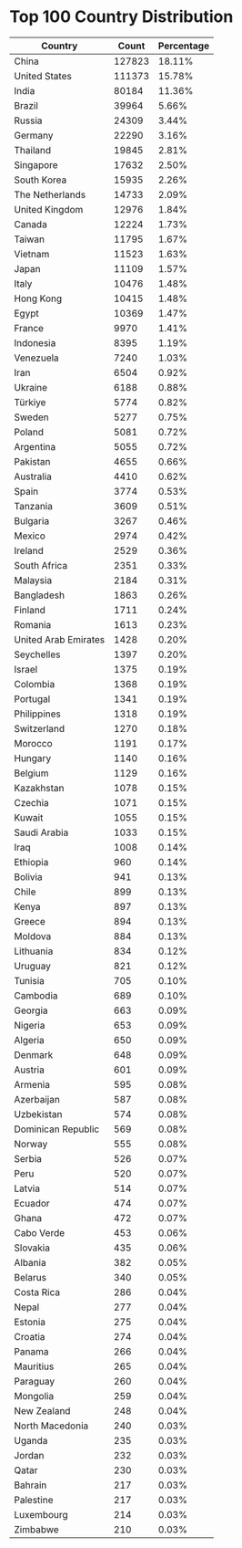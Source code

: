 # Top 100 Country Distribution
| Country | Count | Percentage |
|----|----|----|
| China | 127823 | 18.11% |
| United States | 111373 | 15.78% |
| India | 80184 | 11.36% |
| Brazil | 39964 | 5.66% |
| Russia | 24309 | 3.44% |
| Germany | 22290 | 3.16% |
| Thailand | 19845 | 2.81% |
| Singapore | 17632 | 2.50% |
| South Korea | 15935 | 2.26% |
| The Netherlands | 14733 | 2.09% |
| United Kingdom | 12976 | 1.84% |
| Canada | 12224 | 1.73% |
| Taiwan | 11795 | 1.67% |
| Vietnam | 11523 | 1.63% |
| Japan | 11109 | 1.57% |
| Italy | 10476 | 1.48% |
| Hong Kong | 10415 | 1.48% |
| Egypt | 10369 | 1.47% |
| France | 9970 | 1.41% |
| Indonesia | 8395 | 1.19% |
| Venezuela | 7240 | 1.03% |
| Iran | 6504 | 0.92% |
| Ukraine | 6188 | 0.88% |
| Türkiye | 5774 | 0.82% |
| Sweden | 5277 | 0.75% |
| Poland | 5081 | 0.72% |
| Argentina | 5055 | 0.72% |
| Pakistan | 4655 | 0.66% |
| Australia | 4410 | 0.62% |
| Spain | 3774 | 0.53% |
| Tanzania | 3609 | 0.51% |
| Bulgaria | 3267 | 0.46% |
| Mexico | 2974 | 0.42% |
| Ireland | 2529 | 0.36% |
| South Africa | 2351 | 0.33% |
| Malaysia | 2184 | 0.31% |
| Bangladesh | 1863 | 0.26% |
| Finland | 1711 | 0.24% |
| Romania | 1613 | 0.23% |
| United Arab Emirates | 1428 | 0.20% |
| Seychelles | 1397 | 0.20% |
| Israel | 1375 | 0.19% |
| Colombia | 1368 | 0.19% |
| Portugal | 1341 | 0.19% |
| Philippines | 1318 | 0.19% |
| Switzerland | 1270 | 0.18% |
| Morocco | 1191 | 0.17% |
| Hungary | 1140 | 0.16% |
| Belgium | 1129 | 0.16% |
| Kazakhstan | 1078 | 0.15% |
| Czechia | 1071 | 0.15% |
| Kuwait | 1055 | 0.15% |
| Saudi Arabia | 1033 | 0.15% |
| Iraq | 1008 | 0.14% |
| Ethiopia | 960 | 0.14% |
| Bolivia | 941 | 0.13% |
| Chile | 899 | 0.13% |
| Kenya | 897 | 0.13% |
| Greece | 894 | 0.13% |
| Moldova | 884 | 0.13% |
| Lithuania | 834 | 0.12% |
| Uruguay | 821 | 0.12% |
| Tunisia | 705 | 0.10% |
| Cambodia | 689 | 0.10% |
| Georgia | 663 | 0.09% |
| Nigeria | 653 | 0.09% |
| Algeria | 650 | 0.09% |
| Denmark | 648 | 0.09% |
| Austria | 601 | 0.09% |
| Armenia | 595 | 0.08% |
| Azerbaijan | 587 | 0.08% |
| Uzbekistan | 574 | 0.08% |
| Dominican Republic | 569 | 0.08% |
| Norway | 555 | 0.08% |
| Serbia | 526 | 0.07% |
| Peru | 520 | 0.07% |
| Latvia | 514 | 0.07% |
| Ecuador | 474 | 0.07% |
| Ghana | 472 | 0.07% |
| Cabo Verde | 453 | 0.06% |
| Slovakia | 435 | 0.06% |
| Albania | 382 | 0.05% |
| Belarus | 340 | 0.05% |
| Costa Rica | 286 | 0.04% |
| Nepal | 277 | 0.04% |
| Estonia | 275 | 0.04% |
| Croatia | 274 | 0.04% |
| Panama | 266 | 0.04% |
| Mauritius | 265 | 0.04% |
| Paraguay | 260 | 0.04% |
| Mongolia | 259 | 0.04% |
| New Zealand | 248 | 0.04% |
| North Macedonia | 240 | 0.03% |
| Uganda | 235 | 0.03% |
| Jordan | 232 | 0.03% |
| Qatar | 230 | 0.03% |
| Bahrain | 217 | 0.03% |
| Palestine | 217 | 0.03% |
| Luxembourg | 214 | 0.03% |
| Zimbabwe | 210 | 0.03% |
